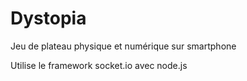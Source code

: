 # Dystopia

Jeu de plateau physique et numérique sur smartphone

Utilise le framework socket.io avec node.js
